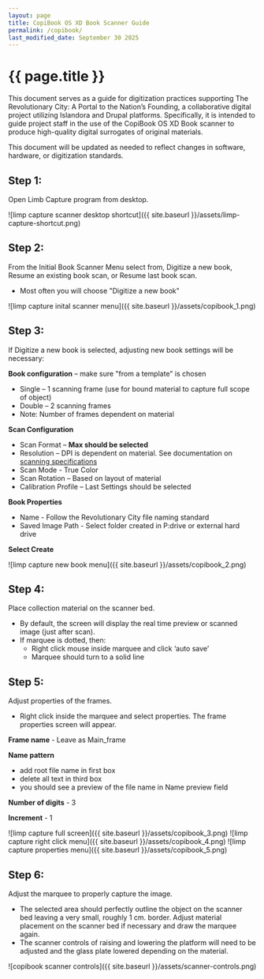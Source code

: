 ```yaml
---
layout: page
title: CopiBook OS XD Book Scanner Guide
permalink: /copibook/
last_modified_date: September 30 2025
---
```


# {{ page.title }}

This document serves as a guide for digitization practices supporting The Revolutionary City: A Portal to the Nation’s Founding, a collaborative digital project utilizing Islandora and Drupal platforms. Specifically, it is intended to guide project staff in the use of the CopiBook OS XD Book scanner to produce high-quality digital surrogates of original materials. 

This document will be updated as needed to reflect changes in software, hardware, or digitization standards.  

## Step 1: 
Open Limb Capture program from desktop. 

![limp capture scanner desktop shortcut]({{ site.baseurl }}/assets/limp-capture-shortcut.png)

## Step 2:  
From the Initial Book Scanner Menu select from, Digitize a new book, Resume an existing book scan, or Resume last book scan.
 * Most often you will choose "Digitize a new book"

![limp capture inital scanner menu]({{ site.baseurl }}/assets/copibook_1.png)

## Step 3:  
If Digitize a new book is selected, adjusting new book settings will be necessary:  

**Book configuration** – make sure "from a template" is chosen
 * Single – 1 scanning frame (use for bound material to capture full scope of object)
 * Double – 2 scanning frames
 * Note: Number of frames dependent on material

**Scan Configuration**  
 * Scan Format – **Max should be selected**
 * Resolution – DPI is dependent on material. See documentation on [scanning specifications](https://americanphilosophicalsociety.github.io/RevCityDocs/digitization/#scanning-equipment-and-specifications)
 * Scan Mode - True Color  
 * Scan Rotation – Based on layout of material
 * Calibration Profile – Last Settings should be selected

**Book Properties**
 * Name - Follow the Revolutionary City file naming standard
 * Saved Image Path - Select folder created in P:drive or external hard drive

**Select Create**

![limp capture new book menu]({{ site.baseurl }}/assets/copibook_2.png)

## Step 4:  
Place collection material on the scanner bed.
 * By default, the screen will display the real time preview or scanned image (just after scan).
 * If marquee is dotted, then:
    * Right click mouse inside marquee and click ‘auto save’
    * Marquee should turn to a solid line

## Step 5:  
Adjust properties of the frames.
 * Right click inside the marquee and select properties. The frame properties screen will appear.

**Frame name** - Leave as Main_frame
 
**Name pattern**
 * add root file name in first box
 * delete all text in third box
 * you should see a preview of the file name in Name preview field

**Number of digits** - 3  

**Increment** - 1  

![limp capture full screen]({{ site.baseurl }}/assets/copibook_3.png)
![limp capture right click menu]({{ site.baseurl }}/assets/copibook_4.png)
![limp capture properties menu]({{ site.baseurl }}/assets/copibook_5.png)

## Step 6:  
Adjust the marquee to properly capture the image.  
 * The selected area should perfectly outline the object on the scanner bed leaving a very small, roughly 1 cm. border. Adjust material placement on the scanner bed if necessary and draw the marquee again.
 * The scanner controls of raising and lowering the platform will need to be adjusted and the glass plate lowered depending on the material.

![copibook scanner controls]({{ site.baseurl }}/assets/scanner-controls.png)  

##



